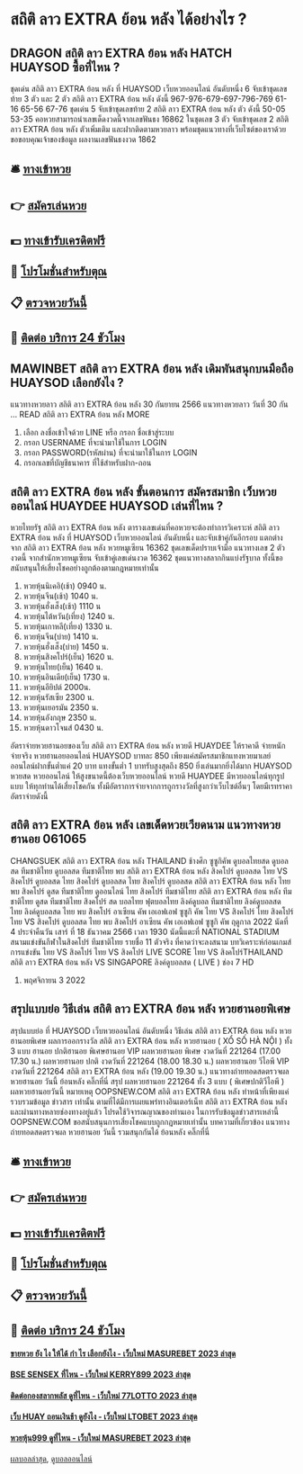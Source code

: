 # สถิติ ลาว EXTRA ย้อน หลัง ได้อย่างไร ?
## DRAGON สถิติ ลาว EXTRA ย้อน หลัง HATCH HUAYSOD ซื้อที่ไหน ?
ชุดเด่น สถิติ ลาว EXTRA ย้อน หลัง ที่ HUAYSOD เว็บหวยออนไลน์ อันดับหนึ่ง 6 จับเข้าชุดเลขท้าย 3 ตัว และ 2 ตัว สถิติ ลาว EXTRA ย้อน หลัง ดังนี้
967-976-679-697-796-769
61-16
65-56
67-76
ชุดเด่น 5 จับเข้าชุดเลขท้าย 2 สถิติ ลาว EXTRA ย้อน หลัง ตัว ดังนี้
50-05
53-35
คอหวยสามารถนำเลขเด็ดงวดนี้จากเลขฟันธง 16862 ในชุดเลข 3 ตัว จับเข้าชุดเลข 2 สถิติ ลาว EXTRA ย้อน หลัง ตัวเพิ่มเติม และฝากติดตามหวยลาว พร้อมชุดแนวทางที่เว็บไซต์ของเราด้วย
ขอขอบคุณเจ้าของข้อมูล
ผลงานเลขฟันธงงวด 1862


## 🛎 [ทางเข้าหวย](https://bit.ly/3BG5bNw)
## 👉 [สมัครเล่นหวย](https://bit.ly/3BG5bNw)
## 💵 [ทางเข้ารับเครดิตฟรี](https://bit.ly/3C3mvgS)
## 👑 [โปรโมชั่นสำหรับตุณ](https://bit.ly/3C3mvgS)
## 📋 [ตรวจหวยวันนี้](https://bit.ly/3C3mvgS)
## 📱 [ติดต่อ บริการ 24 ชัวโมง](https://bit.ly/3C3mvgS)

## MAWINBET สถิติ ลาว EXTRA ย้อน หลัง เดิมพันสนุกบนมือถือ HUAYSOD เลือกยังไง ?
แนวทางหวยลาว สถิติ ลาว EXTRA ย้อน หลัง 30 กันยายน 2566 แนวทางหวยลาว วันที่ 30 กัน … READ สถิติ ลาว EXTRA ย้อน หลัง MORE
1. เลือก ลงชื่อเข้าใจด้วย LINE หรือ กรอก ชื่อเข้าสู่ระบบ
2. กรอก USERNAME ที่จะนำมาใช้ในการ LOGIN
3. กรอก PASSWORD(รหัสผ่าน) ที่จะนำมาใช้ในการ LOGIN
4. กรอกเลขที่บัญชีธนาคาร ที่ใช้สำหรับฝาก-ถอน

## สถิติ ลาว EXTRA ย้อน หลัง ขั้นตอนการ สมัครสมาชิก เว็บหวยออนไลน์ HUAYDEE HUAYSOD เล่นที่ไหน ?
หวยไทยรัฐ สถิติ ลาว EXTRA ย้อน หลัง ตารางเลขเด่นที่คอหวยจะต้องทำการวิเคราะห์ สถิติ ลาว EXTRA ย้อน หลัง ที่ HUAYSOD เว็บหวยออนไลน์ อันดับหนึ่ง และจับเข้าคู่กันอีกรอบ แตกต่างจาก สถิติ ลาว EXTRA ย้อน หลัง หวยหมูเซียน 16362 ชุดเลขเด็ดปราบเจ้ามือ แนวทางเลข 2 ตัว งวดนี้ จากสำนักหวยหมูเซียน จับเข้าคู่เลขเด่นงวด 16362 ชุดแนวทางสลากกินแบ่งรัฐบาล ทั้งนี้ขอสนับสนุนให้เสี่ยงโชคอย่างถูกต้องตามกฎหมายเท่านั้น
1. หวยหุ้นนิเคอิ(เช้า) 0940 น.
2. หวยหุ้นจีน(เช้า) 1040 น.
3. หวยหุ้นฮั่งเส็ง(เช้า) 1110 น
4. หวยหุ้นไต้หวัน(เที่ยง) 1240 น.
5. หวยหุ้นเกาหลี(เที่ยง) 1330 น.
6. หวยหุ้นจีน(บ่าย) 1410 น.
7. หวยหุ้นฮั่งเส็ง(บ่าย) 1450 น.
8. หวยหุ้นสิงคโปร์(เย็น) 1620 น.
9. หวยหุ้นไทย(เย็น) 1640 น.
10. หวยหุ้นอินเดีย(เย็น) 1730 น.
11. หวยหุ้นอียิปต์ 2000น.
12. หวยหุ้นรัสเซีย 2300 น.
13. หวยหุ้นเยอรมัน 2350 น.
14. หวยหุ้นอังกฤษ 2350 น.
15. หวยหุ้นดาวโจนส์ 0430 น.

อัตราจ่ายหวยฮานอยของเว็บ สถิติ ลาว EXTRA ย้อน หลัง หวยดี HUAYDEE ให้ราคาดี จ่ายหนัก จ่ายจริง หวยฮานอยออนไลน์ HUAYSOD บาทละ 850 เพียงแค่สมัครสมาชิกแทงหวยมาเลย์ออนไลน์ฝากขั้นต่ำแค่ 20 บาท แทงขั้นต่ำ 1 บาทรับสูงสุดถึง 850 ยิ่งเล่นมากยิ่งได้มาก HUAYSOD หวยสด หวยออนไลน์ ให้สูงขนาดนี้ต้องเว็บหวยออนไลน์ หวยดี HUAYDEE มีหวยออนไลน์ทุกรูปแบบ ให้ทุกท่านได้เสี่ยงโชคกัน ทั้งมีอัตราการจ่ายจากการถูกรางวัลที่สูงกว่าเว็บไซต์อื่นๆ โดยมีเรทราคาอัตราจ่ายดังนี้

## สถิติ ลาว EXTRA ย้อน หลัง เลขเด็ดหวยเวียดนาม แนวทางหวยฮานอย 061065
CHANGSUEK สถิติ ลาว EXTRA ย้อน หลัง THAILAND ช้างศึก ซูซูกิคัพ ดูบอลไทยสด ดูบอลสด ทีมชาติไทย ดูบอลสด ทีมชาติไทย พบ สถิติ ลาว EXTRA ย้อน หลัง สิงคโปร์ ดูบอลสด ไทย VS สิงคโปร์ ดูบอลสด ไทย สิงคโปร์ ดูบอลสด ไทย สิงคโปร์ ดูบอลสด สถิติ ลาว EXTRA ย้อน หลัง ไทย พบ สิงคโปร์ ดูสด ทีมชาติไทย ดูออนไลน์ ไทย สิงคโปร์ ทีมชาติไทย สถิติ ลาว EXTRA ย้อน หลัง ทีมชาติไทย ดูสด ทีมชาติไทย สิงคโปร์ สด บอลไทย ฟุตบอลไทย ลิงค์ดูบอล ทีมชาติไทย ลิงค์ดูบอลสด ไทย ลิงค์ดูบอลสด ไทย พบ สิงคโปร์ อาเซียน คัพ เอเอฟเอฟ ซูซูกิ คัพ ไทย VS สิงคโปร์ ไทย สิงคโปร์
ไทย VS สิงคโปร์
ดูบอลสด ไทย พบ สิงคโปร์ อาเซียน คัพ เอเอฟเอฟ ซูซูกิ คัพ ฤดูกาล 2022 นัดที่ 4 ประจำคืนวัน เสาร์ ที่ 18 ธันวาคม 2566 เวลา 1930 นัดนี้แตะที่ NATIONAL STADIUM สนามแข่งขันกีฬาในสิงคโปร์
ทีมชาติไทย รายชื่อ 11 ตัวจริง ที่คาดว่าจะลงสนาม
บทวิเคราะห์ก่อนเกมส์การแข่งขัน ไทย VS สิงคโปร์
ไทย VS สิงคโปร์
LIVE SCORE ไทย VS สิงคโปร์THAILAND สถิติ ลาว EXTRA ย้อน หลัง VS SINGAPORE
ลิงค์ดูบอลสด ( LIVE )
ช่อง 7 HD
1. พฤศจิกายน 3 2022

## สรุปแบบย่อ วิธีเล่น สถิติ ลาว EXTRA ย้อน หลัง หวยฮานอยพิเศษ
สรุปแบบย่อ ที่ HUAYSOD เว็บหวยออนไลน์ อันดับหนึ่ง วิธีเล่น สถิติ ลาว EXTRA ย้อน หลัง หวยฮานอยพิเศษ ผลการออกรางวัล สถิติ ลาว EXTRA ย้อน หลัง หวยฮานอย ( XỔ SỐ HÀ NỘI ) ทั้ง 3 แบบ ฮานอย ปกติฮานอย พิเศษฮานอย VIP
ผลหวยฮานอย พิเศษ งวดวันที่ 221264 (17.00 17.30 น.)
ผลหวยฮานอย ปกติ งวดวันที่ 221264 (18.00 18.30 น.)
ผลหวยฮานอย วีไอพี VIP งวดวันที่ 221264 สถิติ ลาว EXTRA ย้อน หลัง (19.00 19.30 น.)
 แนวทางถ่ายทอดสดตรวจผล หวยฮานอย วันนี้ ย้อนหลัง คลิ๊กที่นี่ 
สรุป ผลหวยฮานอย 221264 ทั้ง 3 แบบ ( พิเศษปกติวีไอพี ) ผลหวยฮานอยวันนี้
หมายเหตุ OOPSNEW.COM สถิติ ลาว EXTRA ย้อน หลัง ทำหน้าที่เพียงแค่รวบรวมข้อมูล ข่าวสาร เท่านั้น ตามที่ได้มีการเผยแพร่ทางอินเตอร์เน็ท สถิติ ลาว EXTRA ย้อน หลัง และผ่านทางหลายช่องทางอยู่แล้ว โปรดใช้วิจารณญาณของท่านเอง ในการรับข้อมูลข่าวสารเหล่านี้ OOPSNEW.COM ขอสนับสนุนการเสี่ยงโชคแบบถูกกฎหมายเท่านั้น
บทความที่เกี่ยวข้อง
แนวทางถ่ายทอดสดตรวจผล หวยฮานอย วันนี้ รวมสนุกกันได้ ย้อนหลัง คลิ๊กที่นี่

## 🛎 [ทางเข้าหวย](https://bit.ly/3BG5bNw)
## 👉 [สมัครเล่นหวย](https://bit.ly/3BG5bNw)
## 💵 [ทางเข้ารับเครดิตฟรี](https://bit.ly/3C3mvgS)
## 👑 [โปรโมชั่นสำหรับตุณ](https://bit.ly/3C3mvgS)
## 📋 [ตรวจหวยวันนี้](https://bit.ly/3C3mvgS)
## 📱 [ติดต่อ บริการ 24 ชัวโมง](https://bit.ly/3C3mvgS)

#### [ขายหวย ยัง ไง ให้ได้ กํา ไร เลือกยังไง - เว็บใหม่ MASUREBET 2023 ล่าสุด](https://atom.io/themes/ขายหวย%20ยัง%20ไง%20ให้ได้%20กํา%20ไร%20เลือกยังไง%20-%20เว็บใหม่%20masurebet%202023%20ล่าสุด)
#### [BSE SENSEX ที่ไหน - เว็บใหม่ KERRY899 2023 ล่าสุด](https://atom.io/themes/bse%20sensex%20ที่ไหน%20-%20เว็บใหม่%20kerry899%202023%20ล่าสุด)
#### [ติดต่อกองสลากพลัส ดูที่ไหน - เว็บใหม่ 77LOTTO 2023 ล่าสุด](https://atom.io/themes/ติดต่อกองสลากพลัส%20ดูที่ไหน%20-%20เว็บใหม่%2077lotto%202023%20ล่าสุด)
#### [เว็บ HUAY ถอนเงินช้า ดูยังไง - เว็บใหม่ LTOBET 2023 ล่าสุด](https://atom.io/themes/เว็บ%20huay%20ถอนเงินช้า%20ดูยังไง%20-%20เว็บใหม่%20ltobet%202023%20ล่าสุด)
#### [หวยหุ้น999 ดูที่ไหน - เว็บใหม่ MASUREBET 2023 ล่าสุด](https://atom.io/themes/หวยหุ้น999%20ดูที่ไหน%20-%20เว็บใหม่%20masurebet%202023%20ล่าสุด)

[ผลบอลล่าสุด](https://siamsport.tv "ผลบอลล่าสุด"), [ดูบอลออนไลน์](https://siamsport.tv/ดูบอลสด "ดูบอลออนไลน์")